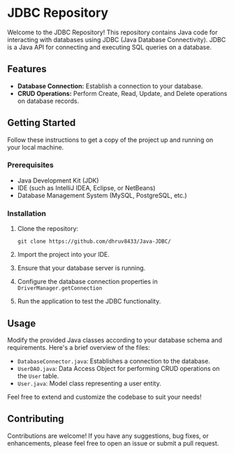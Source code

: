 # JDBC Repository

Welcome to the JDBC Repository! This repository contains Java code for interacting with databases using JDBC (Java Database Connectivity). JDBC is a Java API for connecting and executing SQL queries on a database.

## Features

- **Database Connection:** Establish a connection to your database.
- **CRUD Operations:** Perform Create, Read, Update, and Delete operations on database records.

## Getting Started

Follow these instructions to get a copy of the project up and running on your local machine.

### Prerequisites

- Java Development Kit (JDK)
- IDE (such as IntelliJ IDEA, Eclipse, or NetBeans)
- Database Management System (MySQL, PostgreSQL, etc.)

### Installation

1. Clone the repository:

   ```git clone https://github.com/dhruv8433/Java-JDBC/```

2. Import the project into your IDE.

3. Ensure that your database server is running.

4. Configure the database connection properties in ```DriverManager.getConnection```

5. Run the application to test the JDBC functionality.

## Usage

Modify the provided Java classes according to your database schema and requirements. Here's a brief overview of the files:

- `DatabaseConnector.java`: Establishes a connection to the database.
- `UserDAO.java`: Data Access Object for performing CRUD operations on the `User` table.
- `User.java`: Model class representing a user entity.

Feel free to extend and customize the codebase to suit your needs!

## Contributing

Contributions are welcome! If you have any suggestions, bug fixes, or enhancements, please feel free to open an issue or submit a pull request.

